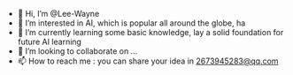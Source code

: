 - 👋 Hi, I’m @Lee-Wayne
- 👀 I’m interested in AI, which is popular all around the globe, ha
- 🌱 I’m currently learning some basic knowledge, lay a solid foundation for future AI learning
- 💞️ I’m looking to collaborate on ...
- 📫 How to reach me : you can share your idea in 2673945283@qq.com

<!---
Lee-Wayne/Lee-Wayne is a ✨ special ✨ repository because its `README.md` (this file) appears on your GitHub profile.
You can click the Preview link to take a look at your changes.
--->
